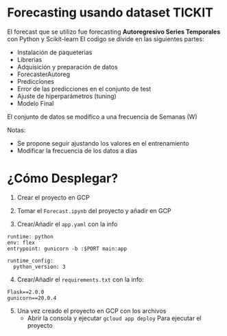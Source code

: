 # Forecasting usando dataset TICKIT

El forecast que se utilizo fue forecasting **Autoregresivo Series Temporales** con Python y Scikit-learn 
El codigo se divide en las siguientes partes:
- Instalación de paqueterias
- Librerias
- Adquisición y preparación de datos
- ForecasterAutoreg
- Predicciones
- Error de las predicciones en el conjunto de test
- Ajuste de hiperparámetros (tuning)
- Modelo Final

El conjunto de datos se modifico a una frecuencia de Semanas (W)

Notas:
- Se propone seguir ajustando los valores en el entrenamiento 
- Modificar la frecuencia de los datos a días 


# ¿Cómo Desplegar?

1. Crear el proyecto en GCP

2. Tomar el  `Forecast.ipynb` del proyecto y añadir en GCP

3. Crear/Añadir el `app.yaml` con la info
```
runtime: python
env: flex
entrypoint: gunicorn -b :$PORT main:app

runtime_config:
  python_version: 3
```
4. Crear/Añadir el `requirements.txt` con la info:

```
Flask==2.0.0
gunicorn==20.0.4
```

5. Una vez creado el proyecto en GCP con los archivos
   - Abrir la consola y ejecutar `gcloud app deploy` Para ejecutar el proyecto
